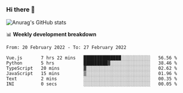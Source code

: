 ### Hi there 👋
![Anurag's GitHub stats](https://github-readme-stats.vercel.app/api?username=jami1024&show_icons=true&theme=radical)

📊 **Weekly development breakdown**
<!--START_SECTION:waka-->

```text
From: 20 February 2022 - To: 27 February 2022

Vue.js       7 hrs 22 mins   ██████████████░░░░░░░░░░░   56.56 %
Python       5 hrs           █████████▓░░░░░░░░░░░░░░░   38.46 %
TypeScript   20 mins         ▓░░░░░░░░░░░░░░░░░░░░░░░░   02.62 %
JavaScript   15 mins         ▒░░░░░░░░░░░░░░░░░░░░░░░░   01.96 %
Text         2 mins          ░░░░░░░░░░░░░░░░░░░░░░░░░   00.35 %
INI          0 secs          ░░░░░░░░░░░░░░░░░░░░░░░░░   00.05 %
```

<!--END_SECTION:waka-->
<!--
**jami1024/jami1024** is a ✨ _special_ ✨ repository because its `README.md` (this file) appears on your GitHub profile.

Here are some ideas to get you started:

- 🔭 I’m currently working on ...
- 🌱 I’m currently learning ...
- 👯 I’m looking to collaborate on ...
- 🤔 I’m looking for help with ...
- 💬 Ask me about ...
- 📫 How to reach me: ...
- 😄 Pronouns: ...
- ⚡ Fun fact: ...
-->
